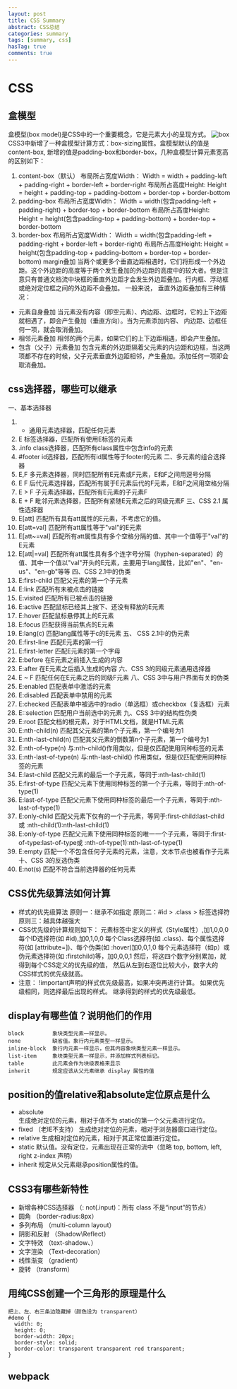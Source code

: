 ```yaml
---
layout: post
title: CSS Summary
abstract: CSS总结
categories: summary
tags: [summary, css]
hasTag: true
comments: true
---
```


# CSS

## 盒模型
盒模型(box model)是CSS中的一个重要概念，它是元素大小的呈现方式。
![box](media/box.png)
CSS3中新增了一种盒模型计算方式：box-sizing属性。盒模型默认的值是content-box, 新增的值是padding-box和border-box，几种盒模型计算元素宽高的区别如下：
1. content-box（默认）
布局所占宽度Width：
Width = width + padding-left + padding-right + border-left + border-right
布局所占高度Height:
Height = height + padding-top + padding-bottom + border-top + border-bottom
2. padding-box
布局所占宽度Width：
Width = width(包含padding-left + padding-right) + border-top + border-bottom
布局所占高度Height:
Height = height(包含padding-top + padding-bottom) + border-top + border-bottom
3. border-box
布局所占宽度Width：
Width = width(包含padding-left + padding-right + border-left + border-right)
布局所占高度Height:
Height = height(包含padding-top + padding-bottom + border-top + border-bottom)
margin叠加
当两个或更多个垂直边距相遇时，它们将形成一个外边距。这个外边距的高度等于两个发生叠加的外边距的高度中的较大者。但是注意只有普通文档流中块框的垂直外边距才会发生外边距叠加。行内框、浮动框或绝对定位框之间的外边距不会叠加。
一般来说， 垂直外边距叠加有三种情况：
* 元素自身叠加  当元素没有内容（即空元素）、内边距、边框时，它的上下边距就相遇了，即会产生叠加（垂直方向）。当为元素添加内容、 内边距、边框任何一项，就会取消叠加。
* 相邻元素叠加  相邻的两个元素，如果它们的上下边距相遇，即会产生叠加。
* 包含（父子）元素叠加  包含元素的外边距隔着父元素的内边距和边框，当这两项都不存在的时候，父子元素垂直外边距相邻，产生叠加。添加任何一项即会取消叠加。

## css选择器，哪些可以继承
一、基本选择器
1.	*	通用元素选择器，匹配任何元素
2.	E	标签选择器，匹配所有使用E标签的元素
3.	.info	class选择器，匹配所有class属性中包含info的元素
4.	#footer	id选择器，匹配所有id属性等于footer的元素
二、多元素的组合选择器
5.	E,F	多元素选择器，同时匹配所有E元素或F元素，E和F之间用逗号分隔
6.	E F	后代元素选择器，匹配所有属于E元素后代的F元素，E和F之间用空格分隔
7.	E > F	子元素选择器，匹配所有E元素的子元素F
8.	E + F	毗邻元素选择器，匹配所有紧随E元素之后的同级元素F
三、CSS 2.1 属性选择器
9.	E[att]	匹配所有具有att属性的E元素，不考虑它的值。
10. E[att=val]	  匹配所有att属性等于"val"的E元素
11. E[att~=val]	匹配所有att属性具有多个空格分隔的值、其中一个值等于"val"的E元素
12. E[att|=val]	匹配所有att属性具有多个连字号分隔（hyphen-separated）的值、其中一个值以"val"开头的E元素，主要用于lang属性，比如"en"、"en-us"、"en-gb"等等
四、CSS 2.1中的伪类
13. E:first-child 匹配父元素的第一个子元素
14. E:link	匹配所有未被点击的链接
15. E:visited	匹配所有已被点击的链接
16. E:active 匹配鼠标已经其上按下、还没有释放的E元素
17. E:hover	 匹配鼠标悬停其上的E元素
18. E:focus	 匹配获得当前焦点的E元素
19. E:lang(c) 匹配lang属性等于c的E元素
五、 CSS 2.1中的伪元素
20. E:first-line	匹配E元素的第一行
21. E:first-letter	匹配E元素的第一个字母
22. E:before	在E元素之前插入生成的内容
23. E:after	在E元素之后插入生成的内容
六、CSS 3的同级元素通用选择器
24. E ~ F	匹配任何在E元素之后的同级F元素
八、CSS 3中与用户界面有关的伪类
28. E:enabled 匹配表单中激活的元素
29. E:disabled 匹配表单中禁用的元素
30. E:checked 匹配表单中被选中的radio（单选框）或checkbox（复选框）元素
31. E::selection	匹配用户当前选中的元素
九、CSS 3中的结构性伪类
32. E:root	匹配文档的根元素，对于HTML文档，就是HTML元素
33. E:nth-child(n)	匹配其父元素的第n个子元素，第一个编号为1
34. E:nth-last-child(n)	匹配其父元素的倒数第n个子元素，第一个编号为1
35. E:nth-of-type(n)	与:nth-child()作用类似，但是仅匹配使用同种标签的元素
36. E:nth-last-of-type(n)	与:nth-last-child() 作用类似，但是仅匹配使用同种标签的元素
37. E:last-child	匹配父元素的最后一个子元素，等同于:nth-last-child(1)
38. E:first-of-type	匹配父元素下使用同种标签的第一个子元素，等同于:nth-of-type(1)
39. E:last-of-type	匹配父元素下使用同种标签的最后一个子元素，等同于:nth-last-of-type(1)
40. E:only-child	匹配父元素下仅有的一个子元素，等同于:first-child:last-child或 :nth-child(1):nth-last-child(1)
41. E:only-of-type	匹配父元素下使用同种标签的唯一一个子元素，等同于:first-of-type:last-of-type或 :nth-of-type(1):nth-last-of-type(1)
42. E:empty	匹配一个不包含任何子元素的元素，注意，文本节点也被看作子元素
十、CSS 3的反选伪类
43. E:not(s)	匹配不符合当前选择器的任何元素

## CSS优先级算法如何计算
* 样式的优先级算法
原则一：继承不如指定
原则二：#id > .class > 标签选择符
原则三：越具体越强大
* CSS优先级的计算规则如下：
元素标签中定义的样式（Style属性）,加1,0,0,0
每个ID选择符(如 #id),加0,1,0,0
每个Class选择符(如 .class)、每个属性选择符(如 [attribute=])、每个伪类(如 :hover)加0,0,1,0
每个元素选择符（如p）或伪元素选择符(如 :firstchild)等，加0,0,0,1
然后，将这四个数字分别累加，就得到每个CSS定义的优先级的值，
然后从左到右逐位比较大小，数字大的CSS样式的优先级就高。
* 注意：
!important声明的样式优先级最高，如果冲突再进行计算。
如果优先级相同，则选择最后出现的样式。
继承得到的样式的优先级最低。

## display有哪些值？说明他们的作用
```
block         象块类型元素一样显示。
none          缺省值。象行内元素类型一样显示。
inline-block  象行内元素一样显示，但其内容象块类型元素一样显示。
list-item     象块类型元素一样显示，并添加样式列表标记。
table         此元素会作为块级表格来显示
inherit       规定应该从父元素继承 display 属性的值
```
## position的值relative和absolute定位原点是什么
* absolute  
生成绝对定位的元素，相对于值不为 static的第一个父元素进行定位。
* fixed （老IE不支持）
生成绝对定位的元素，相对于浏览器窗口进行定位。
* relative
生成相对定位的元素，相对于其正常位置进行定位。
* static
默认值。没有定位，元素出现在正常的流中（忽略 top, bottom, left, right z-index 声明）
* inherit
规定从父元素继承position属性的值。

## CSS3有哪些新特性
* 新增各种CSS选择器 （: not(.input)：所有 class 不是“input”的节点）
* 圆角 （border-radius:8px）
* 多列布局 （multi-column layout）
* 阴影和反射 （Shadow\Reflect）
* 文字特效 （text-shadow、）
* 文字渲染 （Text-decoration）
* 线性渐变 （gradient）
* 旋转 （transform）
  
## 用纯CSS创建一个三角形的原理是什么
```
把上、左、右三条边隐藏掉（颜色设为 transparent）
#demo {
  width: 0;
  height: 0;
  border-width: 20px;
  border-style: solid;
  border-color: transparent transparent red transparent;
}
```
## webpack
